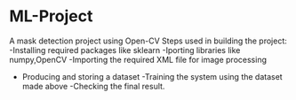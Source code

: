 # ML-Project
A mask detection project using Open-CV
Steps used in building the project:
-Installing required packages like sklearn
-Iporting libraries like numpy,OpenCV
-Importing the required XML file for image processing 
- Producing and storing a dataset
-Training the system using the dataset made above
-Checking the final result.
